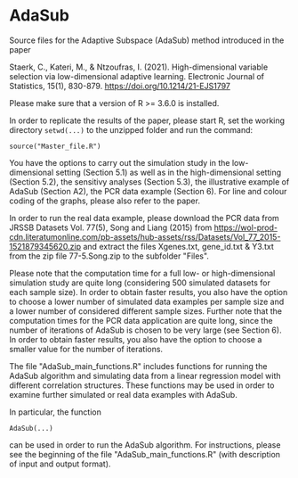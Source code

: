 # AdaSub

Source files for the Adaptive Subspace (AdaSub) method introduced in the paper   

Staerk, C., Kateri, M., & Ntzoufras, I. (2021). High-dimensional variable selection via low-dimensional adaptive learning. Electronic Journal of Statistics, 15(1), 830-879.  https://doi.org/10.1214/21-EJS1797

Please make sure that a version of R >= 3.6.0 is installed.

In order to replicate the results of the paper, please start R, 
set the working directory `setwd(...)` to the unzipped folder
and run the command: 

`source("Master_file.R")`

You have the options to carry out the simulation study in the low-dimensional setting (Section 5.1) as well as in the high-dimensional setting (Section 5.2), the sensitivy analyses (Section 5.3), the illustrative example of AdaSub (Section A2), the PCR data example (Section 6). For line and colour coding of the graphs, please also refer to the paper. 

In order to run the real data example, please download the PCR data from JRSSB Datasets Vol. 77(5), Song and Liang (2015) from https://wol-prod-cdn.literatumonline.com/pb-assets/hub-assets/rss/Datasets/Vol_77_2015-1521879345620.zip and extract the files Xgenes.txt, gene_id.txt & Y3.txt from the zip file 77-5.Song.zip to the subfolder "Files".

Please note that the computation time for a full low- or high-dimensional simulation study are quite long (considering 500 simulated datasets for each sample size). 
In order to obtain faster results, you also have the option to choose a lower number of simulated data examples per sample size and a lower number of considered different sample sizes. Further note that the computation times for the PCR data application are quite long, since the number of iterations of AdaSub is chosen to be very large (see Section 6). In order to obtain faster results, you also have the option to choose a smaller value for the number of iterations.

The file "AdaSub_main_functions.R" includes functions for running the AdaSub algorithm and simulating data from a linear regression model with different correlation structures. These functions may be used in order to examine further simulated or real data examples with AdaSub. 

In particular, the function 

`AdaSub(...)`

can be used in order to run the AdaSub algorithm. 
For instructions, please see the beginning of the file "AdaSub_main_functions.R" (with description of input and output format).

